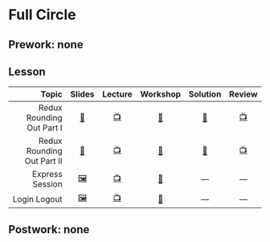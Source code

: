 # Full Circle

## Prework: none

## Lesson

Topic | Slides | Lecture | Workshop | Solution | Review
-----:|:------:|:-------:|:--------:|:--------:|:-----:
Redux Rounding Out Part I | [📖][fc-1a] | [📺][fc-1b] | [🔬][fc-1c] | [👾][fc-1d] | [📺][fc-1e] |
Redux Rounding Out Part II | [📖][fc-2a] | [📺][fc-2b] | [🔬][fc-2c] | [👾][fc-2d] | [📺][fc-2e] |
Express Session | [🖼️][fc-3a] | [📺][fc-3b] | [🔬][fc-3c] | — | — |
Login Logout | [🖼️][fc-4a] | [📺][fc-4b] | [🤝][fc-4c] | — | — |

[fc-1a]: 1-redux-rounding-out-part-1/lecture-notes.md
[fc-1b]: https://youtu.be/EyhYXNcYOgw
[fc-1c]: https://learn.fullstackacademy.com/workshop/5afafc7d88c81b000415947d/landing
[fc-1d]: 1-redux-rounding-out-part-1/Lab.CombineReducers
[fc-1e]: https://youtu.be/JigkHWk5NxE
[fc-2a]: 2-redux-rounding-out-part-2/lecture-notes.md
[fc-2b]: https://youtu.be/PCRh9qv_BLQ
[fc-2c]: https://learn.fullstackacademy.com/workshop/5ac1d1ba26613b000477768c/landing
[fc-2d]: 2-redux-rounding-out-part-2/Lab.ReduxRoundingOut
[fc-2e]: https://youtu.be/_79YNxbf0bk
[fc-3a]: 3-express-session/Express%20Sessions.pdf
[fc-3b]: https://youtu.be/cGL2LHw-r7g
[fc-3c]: https://learn.fullstackacademy.com/workshop/5a5e07923f699c00040db778/landing
[fc-4a]: 4-login-logout/Login%20and%20Logout.pdf
[fc-4b]: https://youtu.be/5ZKLk5viXcI
[fc-4c]: https://learn.fullstackacademy.com/workshop/5a5e151f15ef7a0004702fda/landing

## Postwork: none
